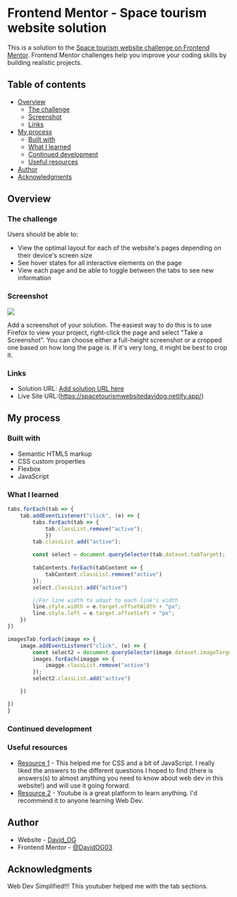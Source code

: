# Frontend Mentor - Space tourism website solution

This is a solution to the [Space tourism website challenge on Frontend Mentor](https://www.frontendmentor.io/challenges/space-tourism-multipage-website-gRWj1URZ3). Frontend Mentor challenges help you improve your coding skills by building realistic projects. 

## Table of contents

- [Overview](#overview)
  - [The challenge](#the-challenge)
  - [Screenshot](#screenshot)
  - [Links](#links)
- [My process](#my-process)
  - [Built with](#built-with)
  - [What I learned](#what-i-learned)
  - [Continued development](#continued-development)
  - [Useful resources](#useful-resources)
- [Author](#author)
- [Acknowledgments](#acknowledgments)

## Overview

### The challenge

Users should be able to:

- View the optimal layout for each of the website's pages depending on their device's screen size
- See hover states for all interactive elements on the page
- View each page and be able to toggle between the tabs to see new information

### Screenshot

![](./screenshot.jpg)

Add a screenshot of your solution. The easiest way to do this is to use Firefox to view your project, right-click the page and select "Take a Screenshot". You can choose either a full-height screenshot or a cropped one based on how long the page is. If it's very long, it might be best to crop it.

### Links

- Solution URL: [Add solution URL here](https://your-solution-url.com)
- Live Site URL:(https://spacetourismwebsitedavidog.netlify.app/)

## My process

### Built with

- Semantic HTML5 markup
- CSS custom properties
- Flexbox
- JavaScript

### What I learned

```js
tabs.forEach(tab => {
    tab.addEventListener("click", (e) => {
        tabs.forEach(tab => {
            tab.classList.remove("active");
            })
        tab.classList.add("active");

        const select = document.querySelector(tab.dataset.tabTarget);
           
        tabContents.forEach(tabContent => {
            tabContent.classList.remove("active")
        });
        select.classList.add("active")

        //For line width to adapt to each link's width
        line.style.width = e.target.offsetWidth + "px";
        line.style.left = e.target.offsetLeft + "px";
    })
})

imagesTab.forEach(image => {
    image.addEventListener("click", (e) => {
        const select2 = document.querySelector(image.dataset.imageTarget);
        images.forEach(imagge => {
            imagge.classList.remove("active")
        });
        select2.classList.add("active")

    })

})
}
```

### Continued development


### Useful resources

- [Resource 1](https://www.stackoverflow.com) - This helped me for CSS and a bit of JavaScript. I really liked the answers to the different questions I hoped to find (there is answers(s) to almost anything you need to know about web dev in this website!) and will use it going forward.
- [Resource 2](https://www.youtube.com) - Youtube is a great platform to learn anything. I'd recommend it to anyone learning Web Dev.


## Author

- Website - [David_OG](https://spacetourismwebsitedavidog.netlify.app/)
- Frontend Mentor - [@DavidOG03](https://www.frontendmentor.io/profile/DavidOG03)

## Acknowledgments

Web Dev Simplified!!! This youtuber helped me with the tab sections.